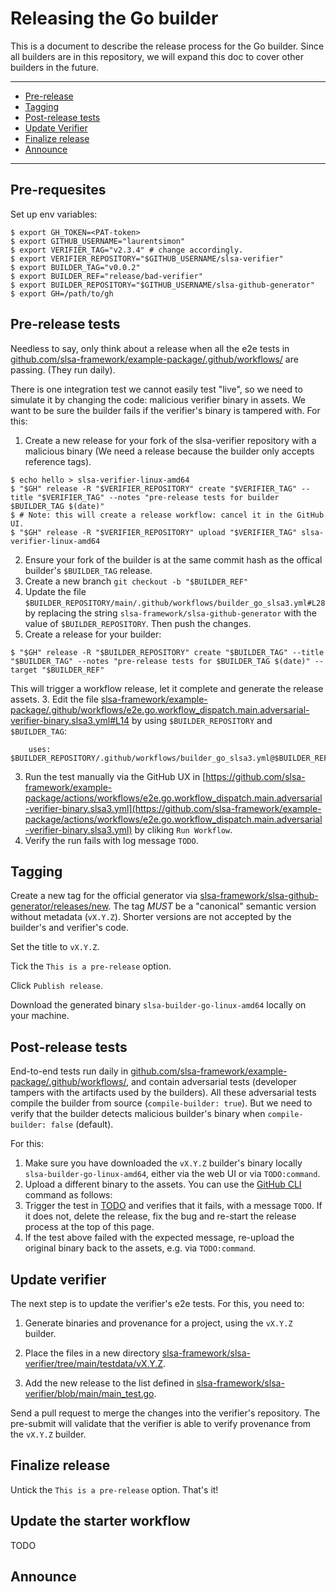 # Releasing the Go builder

This is a  document to describe the release process for the Go builder. Since all builders are in this repository, we will expand this doc to cover other builders in the future.

---

- [Pre-release](#pre-release-tests)
- [Tagging](#tagging)
- [Post-release tests](#post-release-tests)
- [Update Verifier](#update-verifier)
- [Finalize release](#finalize-release)
- [Announce](#announce)

---

## Pre-requesites

Set up env variables:
```
$ export GH_TOKEN=<PAT-token>
$ export GITHUB_USERNAME="laurentsimon"
$ export VERIFIER_TAG="v2.3.4" # change accordingly.
$ export VERIFIER_REPOSITORY="$GITHUB_USERNAME/slsa-verifier"
$ export BUILDER_TAG="v0.0.2"
$ export BUILDER_REF="release/bad-verifier"
$ export BUILDER_REPOSITORY="$GITHUB_USERNAME/slsa-github-generator"
$ export GH=/path/to/gh
```

## Pre-release tests

Needless to say, only think about a release when all the e2e tests in [github.com/slsa-framework/example-package/.github/workflows/](github.com/slsa-framework/example-package/.github/workflows/) are passing. (They run daily).

There is one integration test we cannot easily test "live", so we need to simulate it by changing the code: malicious verifier binary in assets. We want to be sure the builder fails if the verifier's binary is tampered with. For this:

1. Create a new release for your fork of the slsa-verifier repository with a malicious binary (We need a release because the builder only accepts reference tags). 
```
$ echo hello > slsa-verifier-linux-amd64
$ "$GH" release -R "$VERIFIER_REPOSITORY" create "$VERIFIER_TAG" --title "$VERIFIER_TAG" --notes "pre-release tests for builder $BUILDER_TAG $(date)"
$ # Note: this will create a release workflow: cancel it in the GitHub UI.
$ "$GH" release -R "$VERIFIER_REPOSITORY" upload "$VERIFIER_TAG" slsa-verifier-linux-amd64
```

2. Ensure your fork of the builder is at the same commit hash as the offical builder's `$BUILDER_TAG` release.
3. Create a new branch `git checkout -b "$BUILDER_REF"`
4. Update the file `$BUILDER_REPOSITORY/main/.github/workflows/builder_go_slsa3.yml#L28` by replacing the string `slsa-framework/slsa-github-generator` with the value of `$BUILDER_REPOSITORY`. Then push the changes.
3. Create a release for your builder:
```
$ "$GH" release -R "$BUILDER_REPOSITORY" create "$BUILDER_TAG" --title "$BUILDER_TAG" --notes "pre-release tests for $BUILDER_TAG $(date)" --target "$BUILDER_REF"
```
This will trigger a workflow release, let it complete and generate the release assets.
3. Edit the file [slsa-framework/example-package/.github/workflows/e2e.go.workflow_dispatch.main.adversarial-verifier-binary.slsa3.yml#L14](https://github.com/slsa-framework/example-package/blob/main/.github/workflows/e2e.go.workflow_dispatch.main.adversarial-verifier-binary.slsa3.yml#L14) by using `$BUILDER_REPOSITORY` and `$BUILDER_TAG`:
```
    uses: $BUILDER_REPOSITORY/.github/workflows/builder_go_slsa3.yml@$BUILDER_REF
```
3. Run the test manually via the GitHub UX in [https://github.com/slsa-framework/example-package/actions/workflows/e2e.go.workflow_dispatch.main.adversarial-verifier-binary.slsa3.yml](https://github.com/slsa-framework/example-package/actions/workflows/e2e.go.workflow_dispatch.main.adversarial-verifier-binary.slsa3.yml) by cliking `Run Workflow`.
4. Verify the run fails with log message `TODO`.

## Tagging

Create a new tag for the official generator via [slsa-framework/slsa-github-generator/releases/new](https://github.com/slsa-framework/slsa-github-generator/releases/new). 
The tag *MUST* be a "canonical" semantic version without metadata (`vX.Y.Z`). Shorter versions are not accepted by the builder's and verifier's code. 

Set the title to `vX.Y.Z`.

Tick the `This is a pre-release` option.

Click `Publish release`.

Download the generated binary `slsa-builder-go-linux-amd64` locally on your machine.

## Post-release tests

End-to-end tests run daily in [github.com/slsa-framework/example-package/.github/workflows/](github.com/slsa-framework/example-package/.github/workflows/), and contain adversarial tests (developer tampers with the artifacts used by the builders). All these adversarial tests compile the builder from source (`compile-builder: true`). But we need to verify that the builder detects malicious builder's binary when `compile-builder: false` (default).

For this:
1. Make sure you have downloaded the `vX.Y.Z` builder's binary locally `slsa-builder-go-linux-amd64`, either via the web UI or via `TODO:command`.
2. Upload a different binary to the assets. You can use the [GitHub CLI](TODO) command as follows:
3. Trigger the test in [TODO](TODO) and verifies that it fails, with a message `TODO`. If it does not, delete the release, fix the bug and re-start the release process at the top of this page.
4. If the test above failed with the expected message, re-upload the original binary back to the assets, e.g. via `TODO:command`.

## Update verifier

The next step is to update the verifier's e2e tests. For this, you need to:

1. Generate binaries and provenance for a project, using the `vX.Y.Z` builder. 

2. Place the files in a new directory [slsa-framework/slsa-verifier/tree/main/testdata/vX.Y.Z](https://github.com/slsa-framework/slsa-verifier/tree/main/testdata/vX.Y.Z).

3. Add the new release to the list defined in [slsa-framework/slsa-verifier/blob/main/main_test.go](https://github.com/slsa-framework/slsa-verifier/blob/main/main_test.go).

Send a pull request to merge the changes into the verifier's repository. The pre-submit will validate that the verifier is able to verify provenance from the `vX.Y.Z` builder.

## Finalize release

Untick the `This is a pre-release` option. That's it!

## Update the starter workflow

TODO

## Announce

<!-- TODO(release): Provide details -->
